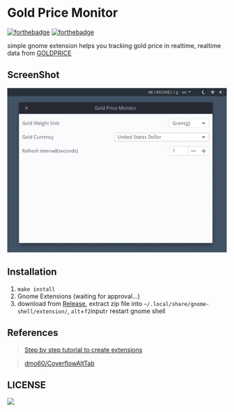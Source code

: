 Gold Price Monitor
==================

[![forthebadge](https://forthebadge.com/images/badges/made-with-javascript.svg)](https://forthebadge.com) [![forthebadge](https://forthebadge.com/images/badges/uses-git.svg)](https://forthebadge.com)

simple gnome extension helps you tracking gold price in realtime, realtime data from [GOLDPRICE](https://goldprice.org/) 

## ScreenShot

![](screenshot.jpg)

## Installation

1. `make install`
2. Gnome Extensions (waiting for approval...)
3. download from [Release](https://github.com/wotmshuaisi/goldpricemonitor/releases), extract zip file into `~/.local/share/gnome-shell/extension/`, `alt`+`f2`input`r` restart gnome shell

## References

> [Step by step tutorial to create extensions](https://wiki.gnome.org/Projects/GnomeShell/Extensions/StepByStepTutorial)

> [dmo60/CoverflowAltTab](https://github.com/dmo60/CoverflowAltTab)

## LICENSE

[![](http://www.wtfpl.net/wp-content/uploads/2012/12/wtfpl-badge-4.png)](http://www.wtfpl.net/)